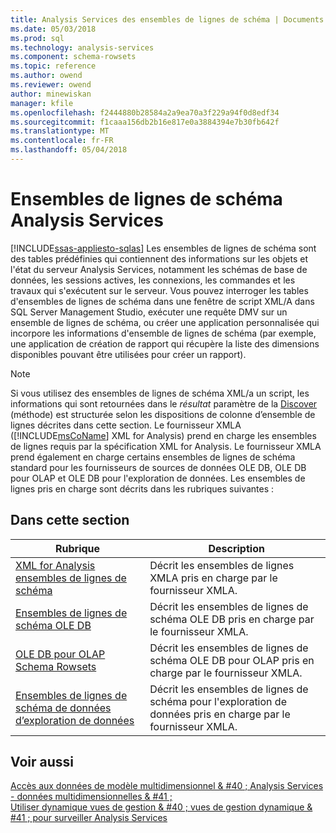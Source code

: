 ```yaml
---
title: Analysis Services des ensembles de lignes de schéma | Documents Microsoft
ms.date: 05/03/2018
ms.prod: sql
ms.technology: analysis-services
ms.component: schema-rowsets
ms.topic: reference
ms.author: owend
ms.reviewer: owend
author: minewiskan
manager: kfile
ms.openlocfilehash: f2444880b28584a2a9ea70a3f229a94f0d8edf34
ms.sourcegitcommit: f1caaa156db2b16e817e0a3884394e7b30fb642f
ms.translationtype: MT
ms.contentlocale: fr-FR
ms.lasthandoff: 05/04/2018
---
```

# <a name="analysis-services-schema-rowsets"></a>Ensembles de lignes de schéma Analysis Services
[!INCLUDE[ssas-appliesto-sqlas](../../includes/ssas-appliesto-sqlas.md)]
  Les ensembles de lignes de schéma sont des tables prédéfinies qui contiennent des informations sur les objets et l'état du serveur Analysis Services, notamment les schémas de base de données, les sessions actives, les connexions, les commandes et les travaux qui s'exécutent sur le serveur. Vous pouvez interroger les tables d'ensembles de lignes de schéma dans une fenêtre de script XML/A dans SQL Server Management Studio, exécuter une requête DMV sur un ensemble de lignes de schéma, ou créer une application personnalisée qui incorpore les informations d'ensemble de lignes de schéma (par exemple, une application de création de rapport qui récupère la liste des dimensions disponibles pouvant être utilisées pour créer un rapport).  
  
> [!NOTE]  
>  Si vous utilisez des ensembles de lignes de schéma XML/a un script, les informations qui sont retournées dans le *résultat* paramètre de la [Discover](../../analysis-services/xmla/xml-elements-methods-discover.md) (méthode) est structurée selon les dispositions de colonne d’ensemble de lignes décrites dans cette section. Le fournisseur XMLA ([!INCLUDE[msCoName](../../includes/msconame-md.md)] XML for Analysis) prend en charge les ensembles de lignes requis par la spécification XML for Analysis. Le fournisseur XMLA prend également en charge certains ensembles de lignes de schéma standard pour les fournisseurs de sources de données OLE DB, OLE DB pour OLAP et OLE DB pour l'exploration de données. Les ensembles de lignes pris en charge sont décrits dans les rubriques suivantes :  
  
## <a name="in-this-section"></a>Dans cette section  
  
|Rubrique| Description|  
|-----------|-----------------|  
|[XML for Analysis ensembles de lignes de schéma](../../analysis-services/schema-rowsets/xml/xml-for-analysis-schema-rowsets.md)|Décrit les ensembles de lignes XMLA pris en charge par le fournisseur XMLA.|  
|[Ensembles de lignes de schéma OLE DB](../../analysis-services/schema-rowsets/ole-db/ole-db-schema-rowsets.md)|Décrit les ensembles de lignes de schéma OLE DB pris en charge par le fournisseur XMLA.|  
|[OLE DB pour OLAP Schema Rowsets](../../analysis-services/schema-rowsets/ole-db-olap/ole-db-for-olap-schema-rowsets.md)|Décrit les ensembles de lignes de schéma OLE DB pour OLAP pris en charge par le fournisseur XMLA.|  
|[Ensembles de lignes de schéma de données d’exploration de données](../../analysis-services/schema-rowsets/data-mining/data-mining-schema-rowsets.md)|Décrit les ensembles de lignes de schéma pour l'exploration de données pris en charge par le fournisseur XMLA.|  
  
## <a name="see-also"></a>Voir aussi  
 [Accès aux données de modèle multidimensionnel & #40 ; Analysis Services - données multidimensionnelles & #41 ;](../../analysis-services/multidimensional-models/mdx/multidimensional-model-data-access-analysis-services-multidimensional-data.md)   
 [Utiliser dynamique vues de gestion & #40 ; vues de gestion dynamique & #41 ; pour surveiller Analysis Services](../../analysis-services/instances/use-dynamic-management-views-dmvs-to-monitor-analysis-services.md)  
  
  
